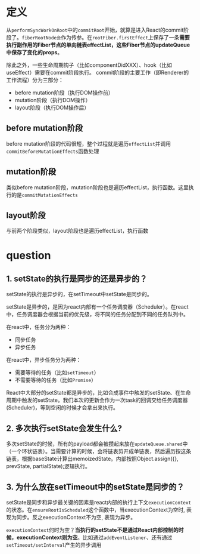 
# 定义

从`performSyncWorkOnRoot`中的`commitRoot`开始，就算是进入React的commit阶段了。`fiberRootNode会`作为传参。在`rootFiber.firstEffect`上保存了一条**需要执行副作用的Fiber节点的单向链表effectList，这些Fiber节点的updateQueue中保存了变化的props**。

除此之外，一些生命周期钩子（比如componentDidXXX）、hook（比如useEffect）需要在commit阶段执行。
commit阶段的主要工作（即Renderer的工作流程）分为三部分：

- before mutation阶段（执行DOM操作前）
- mutation阶段（执行DOM操作）
- layout阶段（执行DOM操作后）

## before mutation阶段

before mutation阶段的代码很短，整个过程就是遍历`effectList`并调用`commitBeforeMutationEffects`函数处理

## mutation阶段

类似before mutation阶段，mutation阶段也是遍历effectList，执行函数。这里执行的是`commitMutationEffects`

## layout阶段

与前两个阶段类似，layout阶段也是遍历effectList，执行函数

# question

## 1. setState的执行是同步的还是异步的？  

setState的执行是异步的，在setTimeout中setState是同步的。

setState是异步的，是因为react内部有一个任务调度器（Scheduler）。在react中，任务调度器会根据当前的优先级，将不同的任务分配到不同的任务队列中。

在react中，任务分为两种：

- 同步任务
- 异步任务  

在react中，异步任务分为两种：

- 需要等待的任务（比如`setTimeout`）
- 不需要等待的任务（比如`Promise`）

React中大部分的setState都是异步的，比如合成事件中触发的setState、在生命周期中触发的setState。我们本次的更新会作为一次task的回调交给任务调度器(Scheduler)，等到空闲的时候才会拿出来执行。

## 2. 多次执行setState会发生什么?

多次setState的时候，所有的payload都会被攒起来放在`updateQueue.shared`中（一个环状链表）。当需要计算的时候，会将链表剪开成单链表，然后遍历按这条链表，根据baseState计算出memoizedState。内部按照Object.assign({}, prevState, partialState);逻辑执行。

## 3. 为什么放在setTimeout中的setState是同步的？

setState是同步和异步最关键的因素是react内部的执行上下文`executionContext`的状态。在`ensureRootIsScheduled`这个函数中，当executionContext为空时, 表现为同步。反之executionContext不为空, 表现为异步。

`executionContext`何时为空？**当执行的setState不是通过React内部控制的时候，executionContext则为空**。比如通过`addEventListener`、还有通过`setTimeout/setInterval`产生的异步调用
